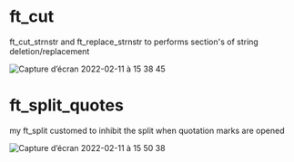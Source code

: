 # ft_cut
ft_cut_strnstr and ft_replace_strnstr to performs section's of string deletion/replacement

![Capture d’écran 2022-02-11 à 15 38 45](https://user-images.githubusercontent.com/88250457/153611990-82104886-1ba6-490d-8166-52a2b773b319.png)


# ft_split_quotes
my ft_split customed to inhibit the split when quotation marks are opened

![Capture d’écran 2022-02-11 à 15 50 38](https://user-images.githubusercontent.com/88250457/153613532-08fa050c-4490-4a86-9d4b-35bc390f1ac3.png)
